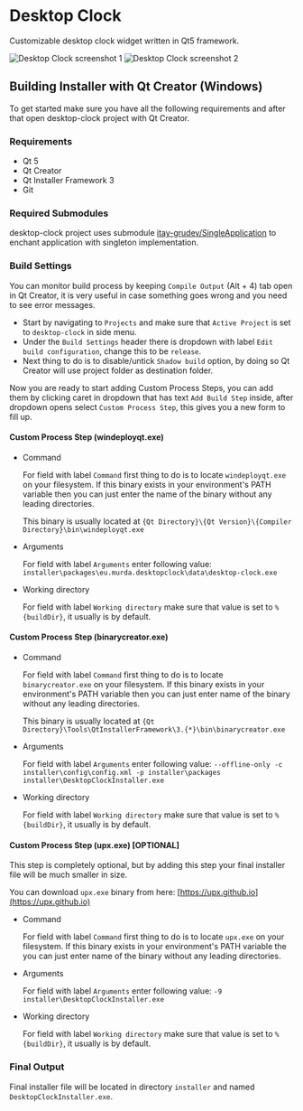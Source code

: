 # Desktop Clock

Customizable desktop clock widget written in Qt5 framework.

![Desktop Clock screenshot 1](https://img.murda.eu/de/desktop-clock-1.png)
![Desktop Clock screenshot 2](https://img.murda.eu/de/desktop-clock-2.png)

## Building Installer with Qt Creator (Windows)

To get started make sure you have all the following requirements and
after that open desktop-clock project with Qt Creator.

### Requirements

* Qt 5
* Qt Creator
* Qt Installer Framework 3
* Git

### Required Submodules

desktop-clock project uses submodule [itay-grudev/SingleApplication](https://github.com/itay-grudev/SingleApplication)
to enchant application with singleton implementation.

### Build Settings

You can monitor build process by keeping `Compile Output` (Alt + 4) tab open in Qt Creator,
it is very useful in case something goes wrong and you need to see error messages.

* Start by navigating to `Projects` and make sure that `Active Project` is set to `desktop-clock` in side menu.
* Under the `Build Settings` header there is dropdown with label `Edit build configuration`,
change this to be `release`.
* Next thing to do is to disable/untick `Shadow build` option,
by doing so Qt Creator will use project folder as destination folder.

Now you are ready to start adding Custom Process Steps,
you can add them by clicking caret in dropdown that has text `Add Build Step` inside,
after dropdown opens select `Custom Process Step`, this gives you a new form to fill up.

#### Custom Process Step (windeployqt.exe)

* Command

    For field with label `Command` first thing to do is to locate `windeployqt.exe` on your filesystem.
    If this binary exists in your environment's PATH variable then
    you can just enter the name of the binary without any leading directories.

    This binary is usually located at `{Qt Directory}\{Qt Version}\{Compiler Directory}\bin\windeployqt.exe`

* Arguments

    For field with label `Arguments` enter following value:
    `installer\packages\eu.murda.desktopclock\data\desktop-clock.exe`

* Working directory

    For field with label `Working directory` make sure that value is set to `%{buildDir}`, it usually is by default.

#### Custom Process Step (binarycreator.exe)

* Command

    For field with label `Command` first thing to do is to locate `binarycreator.exe` on your filesystem.
    If this binary exists in your environment's PATH variable then
    you can just enter name of the binary without any leading directories.

    This binary is usually located at `{Qt Directory}\Tools\QtInstallerFramework\3.{*}\bin\binarycreator.exe`

* Arguments

    For field with label `Arguments` enter following value:
    `--offline-only -c installer\config\config.xml -p installer\packages installer\DesktopClockInstaller.exe`

* Working directory

    For field with label `Working directory` make sure that value is set to `%{buildDir}`, it usually is by default.

#### Custom Process Step (upx.exe) [OPTIONAL]

This step is completely optional, but by adding this step your final installer file will be much smaller in size.

You can download `upx.exe` binary from here: [https://upx.github.io](https://upx.github.io)

* Command

    For field with label `Command` first thing to do is to locate `upx.exe` on your filesystem.
    If this binary exists in your environment's PATH variable the
    you can just enter name of the binary without any leading directories.

* Arguments

    For field with label `Arguments` enter following value: `-9  installer\DesktopClockInstaller.exe`

* Working directory

    For field with label `Working directory` make sure that value is set to `%{buildDir}`, it usually is by default.

### Final Output

Final installer file will be located in directory `installer` and named `DesktopClockInstaller.exe`.
